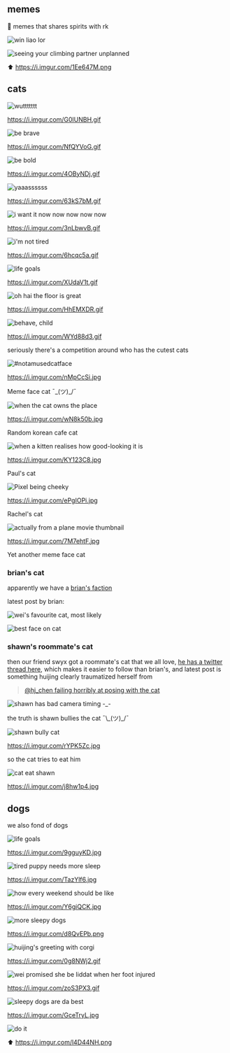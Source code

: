 ## memes

🚜 memes that shares spirits with rk

![win liao lor](https://i.pinimg.com/originals/d9/f0/c6/d9f0c65605242817e5b32f4678f76840.jpg)

![seeing your climbing partner unplanned](https://i.imgur.com/1Ee647M.png)

⬆️ https://i.imgur.com/1Ee647M.png

## cats

![wuttttttt](https://i.imgur.com/G0lUNBH.gif)

https://i.imgur.com/G0lUNBH.gif

![be brave](https://i.imgur.com/NfQYVoG.gif)

https://i.imgur.com/NfQYVoG.gif

![be bold](https://i.imgur.com/4OByNDj.gif)

https://i.imgur.com/4OByNDj.gif

![yaaassssss](https://i.imgur.com/63kS7bM.gif)

https://i.imgur.com/63kS7bM.gif

![i want it now now now now now](https://i.imgur.com/3nLbwvB.gif)

https://i.imgur.com/3nLbwvB.gif

![i'm not tired](https://i.imgur.com/6hcqc5a.gif)

https://i.imgur.com/6hcqc5a.gif

![life goals](https://i.imgur.com/XUdaV1t.gif)

https://i.imgur.com/XUdaV1t.gif

![oh hai the floor is great](https://i.imgur.com/HhEMXDR.gif)

https://i.imgur.com/HhEMXDR.gif

![behave, child](https://i.imgur.com/WYd88d3.gif)

https://i.imgur.com/WYd88d3.gif

seriously there's a competition around who has the cutest cats

![#notamusedcatface](https://i.imgur.com/nMpCcSi.jpg)

https://i.imgur.com/nMpCcSi.jpg

Meme face cat ¯\_(ツ)_/¯

![when the cat owns the place](https://i.imgur.com/wN8k50b.jpg)

https://i.imgur.com/wN8k50b.jpg

Random korean cafe cat

![when a kitten realises how good-looking it is](https://i.imgur.com/KY123C8.jpg)

https://i.imgur.com/KY123C8.jpg

Paul's cat

![Pixel being cheeky](https://i.imgur.com/ePgIOPi.jpg)

https://i.imgur.com/ePgIOPi.jpg

Rachel's cat

![actually from a plane movie thumbnail](https://i.imgur.com/7M7ehtF.jpg)

https://i.imgur.com/7M7ehtF.jpg

Yet another meme face cat 

### brian's cat

apparently we have a [brian's faction](https://twitter.com/brian_d_vaughn/status/1188653525556875264)

latest post by brian:

![wei's favourite cat, most likely](https://pbs.twimg.com/media/EH7yE-cVAAAkp4L?format=jpg&name=4096x4096)

![best face on cat](https://i.imgur.com/m4FAtpG.jpg)

### shawn's roommate's cat

then our friend swyx got a roommate's cat that we all love, [he has a twitter thread here](https://twitter.com/swyx/status/1154385946575560705), which makes it easier to follow than brian's, and latest post is something huijing clearly traumatized herself from

> [@hj_chen failing horribly at posing with the cat](https://twitter.com/swyx/status/1186764423878381571)

![shawn has bad camera timing -_-](https://pbs.twimg.com/media/EHg781MWoAAqkcH?format=jpg&name=4096x4096)

the truth is shawn bullies the cat ¯\\\_(ツ)_/¯

![shawn bully cat](https://i.imgur.com/rYPK5Zc.jpg)

https://i.imgur.com/rYPK5Zc.jpg

so the cat tries to eat him

![cat eat shawn](https://i.imgur.com/j8hw1p4.jpg)

https://i.imgur.com/j8hw1p4.jpg

## dogs

we also fond of dogs

![life goals](https://i.imgur.com/9gguyKD.jpg)

https://i.imgur.com/9gguyKD.jpg

![tired puppy needs more sleep](https://i.imgur.com/TazYlf6.jpg)

https://i.imgur.com/TazYlf6.jpg

![how every weekend should be like](https://i.imgur.com/Y6giQCK.jpg)

https://i.imgur.com/Y6giQCK.jpg

![more sleepy dogs](https://i.imgur.com/d8QvEPb.png)

https://i.imgur.com/d8QvEPb.png

![huijing's greeting with corgi](https://i.imgur.com/0g8NWj2.gif)

https://i.imgur.com/0g8NWj2.gif

![wei promised she be liddat when her foot injured](https://i.imgur.com/zoS3PX3.gif)

https://i.imgur.com/zoS3PX3.gif

![sleepy dogs are da best](https://i.imgur.com/GceTryL.jpg)

https://i.imgur.com/GceTryL.jpg

![do it](https://i.imgur.com/l4D44NH.png)

⬆️ https://i.imgur.com/l4D44NH.png
